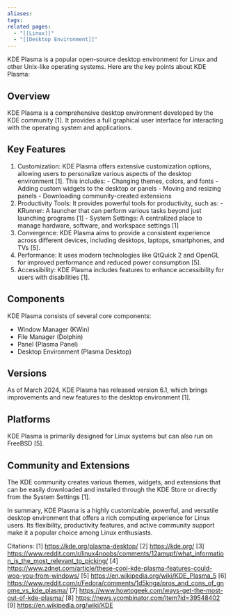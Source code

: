 ```yaml
---
aliases: 
tags: 
related pages:
  - "[[Linux]]"
  - "[[Desktop Environment]]"
---
```

KDE Plasma is a popular open-source desktop environment for Linux and other Unix-like operating systems. Here are the key points about KDE Plasma:

## Overview

KDE Plasma is a comprehensive desktop environment developed by the KDE community [1]. It provides a full graphical user interface for interacting with the operating system and applications.

## Key Features

1. Customization: KDE Plasma offers extensive customization options, allowing users to personalize various aspects of the desktop environment [1]. This includes:
	   - Changing themes, colors, and fonts
	   - Adding custom widgets to the desktop or panels
	   - Moving and resizing panels
	   - Downloading community-created extensions
1. Productivity Tools: It provides powerful tools for productivity, such as:
	   - KRunner: A launcher that can perform various tasks beyond just launching programs [1]
	   - System Settings: A centralized place to manage hardware, software, and workspace settings [1]
1. Convergence: KDE Plasma aims to provide a consistent experience across different devices, including desktops, laptops, smartphones, and TVs [5].
2. Performance: It uses modern technologies like QtQuick 2 and OpenGL for improved performance and reduced power consumption [5].
3. Accessibility: KDE Plasma includes features to enhance accessibility for users with disabilities [1].

## Components

KDE Plasma consists of several core components:
- Window Manager (KWin)
- File Manager (Dolphin)
- Panel (Plasma Panel)
- Desktop Environment (Plasma Desktop)

## Versions

As of March 2024, KDE Plasma has released version 6.1, which brings improvements and new features to the desktop environment [1].

## Platforms

KDE Plasma is primarily designed for Linux systems but can also run on FreeBSD [5].

## Community and Extensions

The KDE community creates various themes, widgets, and extensions that can be easily downloaded and installed through the KDE Store or directly from the System Settings [1].

In summary, KDE Plasma is a highly customizable, powerful, and versatile desktop environment that offers a rich computing experience for Linux users. Its flexibility, productivity features, and active community support make it a popular choice among Linux enthusiasts.

Citations:
[1] https://kde.org/plasma-desktop/
[2] https://kde.org/
[3] https://www.reddit.com/r/linux4noobs/comments/12amupf/what_information_is_the_most_relevant_to_picking/
[4] https://www.zdnet.com/article/these-cool-kde-plasma-features-could-woo-you-from-windows/
[5] https://en.wikipedia.org/wiki/KDE_Plasma_5
[6] https://www.reddit.com/r/Fedora/comments/1d5knga/pros_and_cons_of_gnome_vs_kde_plasma/
[7] https://www.howtogeek.com/ways-get-the-most-out-of-kde-plasma/
[8] https://news.ycombinator.com/item?id=39548402
[9] https://en.wikipedia.org/wiki/KDE